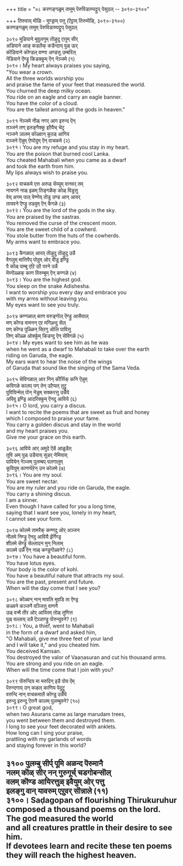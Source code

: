 +++
title = "०८ करणङ्गळुम् तामुम् पॆरुविडाय्प्पट्टुप् पेसुदल् -- ३०९०-३१००"

+++
तिरुवाय् मॊऴि - मूण्ड्राम् पत्तु (ऎट्टाम् तिरुमॊऴि, ३०९०-३१००)  
करणङ्गळुम् तामुम् पॆरुविडाय्प्पट्टुप् पेसुदल्  

३०९० मुडियाने मूवुलगुम् तॊऴुदु एत्तुम् सीर्  
अडियाने आऴ् कडलैक् कडैन्दाय् पुळ् ऊर्  
कॊडियाने कॊण्डल् वण्णा अण्डत्तु उम्बरिल्  
नॆडियाने ऎण्ड्रु किडक्कुम् ऎन् नॆञ्जमे (१)  
३०९०। My heart always praises you saying,  
"You wear a crown.  
All the three worlds worship you  
and praise the fame of your feet that measured the world.  
You churned the deep milky ocean.  
You ride on an eagle and carry an eagle banner.  
You have the color of a cloud.  
You are the tallest among all the gods in heaven."  

३०९१ नॆञ्जमे नीळ् नगर् आग इरुन्द ऎन्  
तञ्जने तण् इलङ्गैक्कु इऱैयैच् चॆट्र  
नञ्जने ञालम् कॊळ्वान् कुऱळ् आगिय  
वञ्जने ऎन्नुम् ऎप्पोदुम् ऎन् वाचकमे (२)  
३०९१। You are my refuge and you stay in my heart.  
You are the poison that burned cool Lanka.  
You cheated Mahabali when you came as a dwarf  
and took the earth from him.  
My lips always wish to praise you.  

३०९२ वाचकमे एत्त अरुळ् सॆय्युम् वानवर् तम्  
नायगने नाळ् इळम् तिङ्गळैक् कोळ् विडुत्तु  
वेय् अगम् पाल् वॆण्णॆय् तॊडु उण्ड आन् आयर्  
तायवने ऎण्ड्रु तडवुम् ऎन् कैगळे (३)  
३०९२। You are the lord of the gods in the sky.  
You are praised by the sastras.  
You removed the curse of the crescent moon.  
You are the sweet child of a cowherd.  
You stole butter from the huts of the cowherds.  
My arms want to embrace you.  

३०९३ कैगळाल् आरत् तॊऴुदु तॊऴुदु उन्नै  
वैगलुम् मात्तिरैप् पोदुम् ओर् वीडु इण्ड्रि  
पै कॊळ् पाम्बु एऱि उऱै परने उन्नै  
मॆय्गॊळ्ळक् काण विरुम्बुम् ऎन् कण्गळे (४)  
३०९३। You are the highest god.  
You sleep on the snake Adishesha.  
I want to worship you every day and embrace you  
with my arms without leaving you.  
My eyes want to see you truly.  

३०९४ कण्गळाल् काण वरुङ्गॊल् ऎण्ड्रु आसैयाल्  
मण् कॊण्ड वामनन् एऱ मगिऴ्न्दु सॆल्  
पण् कॊण्ड पुळ्ळिन् सिऱगु ऒलि पावित्तु  
तिण् कॊळ्ळ ओर्क्कुम् किडन्दु ऎन् सॆविगळे (५)  
३०९४। My eyes want to see him as he was  
when he went as a dwarf to Mahabali to take over the earth  
riding on Garuda, the eagle.  
My ears want to hear the noise of the wings  
of Garuḍa that sound like the singing of the Sama Veda.  

३०९५ सॆविगळाल् आर निन् कीर्त्तिक् कनि ऎन्नुम्  
कविगळे कालप् पण् तेन् उऱैप्पत् तुट्रु  
पुवियिन्मेल् पॊन् नॆडुम् सक्करत्तु उन्नैये  
अविवु इण्ड्रि आदरिक्कुम् ऎनदु आविये (६)  
३०९५। O lord, you carry a discus.  
I want to recite the poems that are sweet as fruit and honey  
which I composed to praise your fame.  
You carry a golden discus and stay in the world  
and my heart praises you.  
Give me your grace on this earth.  

३०९६ आविये आर् अमुदे ऎन्नै आळुडैत्  
तूवि अम् पुळ् उडैयाय् सुडर् नेमियाय्  
पावियेन् नॆञ्जम् पुलम्बप् पलगालुम्  
कूवियुम् काणप्पॆऱेन् उन कोलमे (७)  
३०९६। You are my soul.  
You are sweet nectar.  
You are my ruler and you ride on Garuda, the eagle.  
You carry a shining discus.  
I am a sinner.  
Even though I have called for you a long time,  
saying that I want see you, lonely in my heart,  
I cannot see your form.  

३०९७ कोलमे तामरैक् कण्णदु ओर् अञ्जन  
नीलमे निण्ड्रु ऎनदु आवियै ईर्गिण्ड्र  
शीलमे सॆण्ड्रु सॆल्लादन मुन् निलाम्  
कालमे उन्नै ऎन् नाळ् कण्डुगॊळ्वने? (८)  
३०९७। You have a beautiful form.  
You have lotus eyes.  
Your body is the color of kohl.  
You have a beautiful nature that attracts my soul.  
You are the past, present and future.  
When will the day come that I see you?  

३०९८ कॊळ्वन् नान् मावलि मूवडि ता ऎण्ड्र  
कळ्वने कञ्जनै वञ्जित्तु वाणनै  
उळ् वन्मै तीर ओर् आयिरम् तोळ् तुणित्त  
पुळ् वल्लाय् उन्नै ऎञ्ञाण्ड्रु पॊरुन्दुवने? (९)  
३०९८। You, a thief, went to Mahabali  
in the form of a dwarf and asked him,  
"O Mahabali, give me three feet of your land  
and I will take it," and you cheated him.  
You deceived Kamsan.  
You destroyed the valor of Vaaṇasuran and cut his thousand arms.  
You are strong and you ride on an eagle.  
When will the time come that I join with you?  

३०९९ पॊरुन्दिय मा मरुदिन् इडै पोय ऎम्  
पॆरुन्दगाय् उन् कऴल् काणिय पेदुट्रु  
वरुन्दि नान् वाचकमालै कॊण्डु उन्नैये  
इरुन्दु इरुन्दु ऎत्तनै कालम् पुलम्बुवने? (१०)  
३०९९। O great god,  
when two Asurans came as large marudam trees,  
you went between them and destroyed them.  
I long to see your feet decorated with anklets.  
How long can I sing your praise,  
prattling with my garlands of words  
and staying forever in this world?  

३१०० पुलम्बु सीर्प् पूमि अळन्द पॆरुमानै  
नलम् कॊळ् सीर् नन् गुरुगूर्च् चडगोबन्सॊल्  
वलम् कॊण्ड आयिरत्तुळ् इवैयुम् ओर् पत्तु  
इलङ्गु वान् यावरुम् एऱुवर् सॊन्नाले (११)  
३१००। Saḍagopan of flourishing Thirukuruhur  
composed a thousand poems on the lord.  
The god measured the world  
and all creatures prattle in their desire to see him.  
If devotees learn and recite these ten poems  
they will reach the highest heaven.  
---------  


